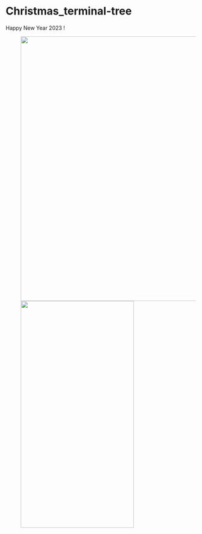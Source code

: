 # Christmas_terminal-tree
Happy New Year 2023 !

<dir float="left">
  <img float="left" width="800px" height="700px" src="https://user-images.githubusercontent.com/62830326/210156183-000d105a-b939-488e-af8a-e67de95211e4.png">
  <img float="left" width="300px" height="600px" src="https://user-images.githubusercontent.com/62830326/210156273-9b54dd38-677a-408c-8197-6410d0c12450.gif">
</dir>
